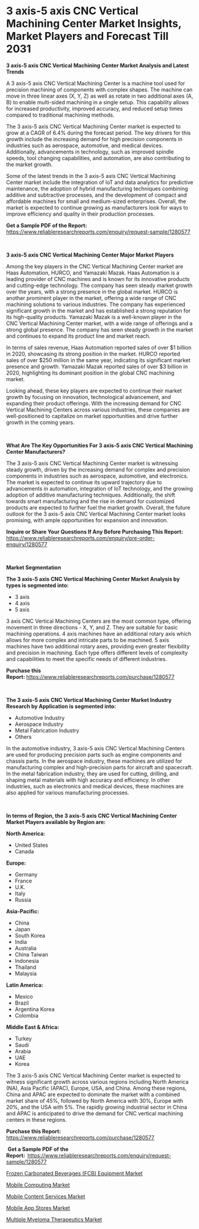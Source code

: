 <p><h1>3 axis-5 axis CNC Vertical Machining Center Market Insights, Market Players and Forecast Till 2031</h1></p><p><strong>3 axis-5 axis CNC Vertical Machining Center Market Analysis and Latest Trends</strong></p>
<p><p>A 3 axis-5 axis CNC Vertical Machining Center is a machine tool used for precision machining of components with complex shapes. The machine can move in three linear axes (X, Y, Z) as well as rotate in two additional axes (A, B) to enable multi-sided machining in a single setup. This capability allows for increased productivity, improved accuracy, and reduced setup times compared to traditional machining methods.</p><p>The 3 axis-5 axis CNC Vertical Machining Center market is expected to grow at a CAGR of 6.4% during the forecast period. The key drivers for this growth include the increasing demand for high precision components in industries such as aerospace, automotive, and medical devices. Additionally, advancements in technology, such as improved spindle speeds, tool changing capabilities, and automation, are also contributing to the market growth.</p><p>Some of the latest trends in the 3 axis-5 axis CNC Vertical Machining Center market include the integration of IoT and data analytics for predictive maintenance, the adoption of hybrid manufacturing techniques combining additive and subtractive processes, and the development of compact and affordable machines for small and medium-sized enterprises. Overall, the market is expected to continue growing as manufacturers look for ways to improve efficiency and quality in their production processes.</p></p>
<p><strong>Get a Sample PDF of the Report:&nbsp;</strong> <a href="https://www.reliableresearchreports.com/enquiry/request-sample/1280577">https://www.reliableresearchreports.com/enquiry/request-sample/1280577</a></p>
<p>&nbsp;</p>
<p><strong>3 axis-5 axis CNC Vertical Machining Center Major Market Players</strong></p>
<p><p>Among the key players in the CNC Vertical Machining Center market are Haas Automation, HURCO, and Yamazaki Mazak. Haas Automation is a leading provider of CNC machines and is known for its innovative products and cutting-edge technology. The company has seen steady market growth over the years, with a strong presence in the global market. HURCO is another prominent player in the market, offering a wide range of CNC machining solutions to various industries. The company has experienced significant growth in the market and has established a strong reputation for its high-quality products. Yamazaki Mazak is a well-known player in the CNC Vertical Machining Center market, with a wide range of offerings and a strong global presence. The company has seen steady growth in the market and continues to expand its product line and market reach.</p><p>In terms of sales revenue, Haas Automation reported sales of over $1 billion in 2020, showcasing its strong position in the market. HURCO reported sales of over $250 million in the same year, indicating its significant market presence and growth. Yamazaki Mazak reported sales of over $3 billion in 2020, highlighting its dominant position in the global CNC machining market.</p><p>Looking ahead, these key players are expected to continue their market growth by focusing on innovation, technological advancement, and expanding their product offerings. With the increasing demand for CNC Vertical Machining Centers across various industries, these companies are well-positioned to capitalize on market opportunities and drive further growth in the coming years.</p></p>
<p>&nbsp;</p>
<p><strong>What Are The Key Opportunities For 3 axis-5 axis CNC Vertical Machining Center Manufacturers?</strong></p>
<p><p>The 3 axis-5 axis CNC Vertical Machining Center market is witnessing steady growth, driven by the increasing demand for complex and precision components in industries such as aerospace, automotive, and electronics. The market is expected to continue its upward trajectory due to advancements in automation, integration of IoT technology, and the growing adoption of additive manufacturing techniques. Additionally, the shift towards smart manufacturing and the rise in demand for customized products are expected to further fuel the market growth. Overall, the future outlook for the 3 axis-5 axis CNC Vertical Machining Center market looks promising, with ample opportunities for expansion and innovation.</p></p>
<p><strong>Inquire or Share Your Questions If Any Before Purchasing This Report:</strong> <a href="https://www.reliableresearchreports.com/enquiry/pre-order-enquiry/1280577">https://www.reliableresearchreports.com/enquiry/pre-order-enquiry/1280577</a></p>
<p>&nbsp;</p>
<p><strong>Market Segmentation</strong></p>
<p><strong>The 3 axis-5 axis CNC Vertical Machining Center Market Analysis by types is segmented into:</strong></p>
<p><ul><li>3 axis</li><li>4 axis</li><li>5 axis</li></ul></p>
<p><p>3 axis CNC Vertical Machining Centers are the most common type, offering movement in three directions - X, Y, and Z. They are suitable for basic machining operations. 4 axis machines have an additional rotary axis which allows for more complex and intricate parts to be machined. 5 axis machines have two additional rotary axes, providing even greater flexibility and precision in machining. Each type offers different levels of complexity and capabilities to meet the specific needs of different industries.</p></p>
<p><strong>Purchase this Report:&nbsp;</strong><a href="https://www.reliableresearchreports.com/purchase/1280577">https://www.reliableresearchreports.com/purchase/1280577</a></p>
<p>&nbsp;</p>
<p><strong>The 3 axis-5 axis CNC Vertical Machining Center Market Industry Research by Application is segmented into:</strong></p>
<p><ul><li>Automotive Industry</li><li>Aerospace Industry</li><li>Metal Fabrication Industry</li><li>Others</li></ul></p>
<p><p>In the automotive industry, 3 axis-5 axis CNC Vertical Machining Centers are used for producing precision parts such as engine components and chassis parts. In the aerospace industry, these machines are utilized for manufacturing complex and high-precision parts for aircraft and spacecraft. In the metal fabrication industry, they are used for cutting, drilling, and shaping metal materials with high accuracy and efficiency. In other industries, such as electronics and medical devices, these machines are also applied for various manufacturing processes.</p></p>
<p>&nbsp;</p>
<p><strong>In terms of Region, the 3 axis-5 axis CNC Vertical Machining Center Market Players available by Region are:</strong></p>
<p>
    <p> <strong> North America: </strong>
        <ul>
            <li>United States</li>
            <li>Canada</li>
        </ul>
        </p> 
    <p> <strong> Europe: </strong>
        <ul>
            <li>Germany</li>
            <li>France</li>
            <li>U.K.</li>
            <li>Italy</li>
            <li>Russia</li>
        </ul>
        </p> 
    <p> <strong> Asia-Pacific: </strong>
        <ul>
            <li>China</li>
            <li>Japan</li>
            <li>South Korea</li>
            <li>India</li>
            <li>Australia</li>
            <li>China Taiwan</li>
            <li>Indonesia</li>
            <li>Thailand</li>
            <li>Malaysia</li>
        </ul>
        </p> 
    <p> <strong> Latin America: </strong>
        <ul>
            <li>Mexico</li>
            <li>Brazil</li>
            <li>Argentina Korea</li>
            <li>Colombia</li>
        </ul>
        </p> 
    <p> <strong> Middle East & Africa: </strong>
        <ul>
            <li>Turkey</li>
            <li>Saudi</li>
            <li>Arabia</li>
            <li>UAE</li>
            <li>Korea</li>
        </ul>
    </p>
    </p>
<p><p>The 3 axis-5 axis CNC Vertical Machining Center market is expected to witness significant growth across various regions including North America (NA), Asia Pacific (APAC), Europe, USA, and China. Among these regions, China and APAC are expected to dominate the market with a combined market share of 45%, followed by North America with 30%, Europe with 20%, and the USA with 5%. The rapidly growing industrial sector in China and APAC is anticipated to drive the demand for CNC vertical machining centers in these regions.</p></p>
<p><strong>Purchase this Report: </strong><a href="https://www.reliableresearchreports.com/purchase/1280577">https://www.reliableresearchreports.com/purchase/1280577</a></p>
<p>&nbsp;<strong>Get a Sample PDF of the Report:&nbsp;&nbsp;</strong><a href="https://www.reliableresearchreports.com/enquiry/request-sample/1280577">https://www.reliableresearchreports.com/enquiry/request-sample/1280577</a></p>
<p><strong></strong></p>
<p><p><a href="https://github.com/moyahfrancoestellec51j635wcx/Market-Research-Report-List-1/blob/main/frozen-carbonated-beverages-fcb-equipment-market.md">Frozen Carbonated Beverages (FCB) Equipment Market</a></p><p><a href="https://medium.com/@bobbysalazar65/mobile-computing-market-research-report-its-history-and-forecast-2024-to-2031-e5884746cdf7">Mobile Computing Market</a></p><p><a href="https://medium.com/@bobbysalazar65/mobile-content-services-market-the-key-to-successful-business-strategy-forecast-till-2031-843b5f4b967d">Mobile Content Services Market</a></p><p><a href="https://medium.com/@mattwalker9889/mobile-app-stores-market-trends-and-market-analysis-forecasted-for-period-2024-2031-9dc168516b87">Mobile App Stores Market</a></p><p><a href="https://medium.com/@mattwalker9889/decoding-multiple-myeloma-therapeutics-market-metrics-market-share-trends-and-growth-patterns-67d1360b854a">Multiple Myeloma Therapeutics Market</a></p></p>